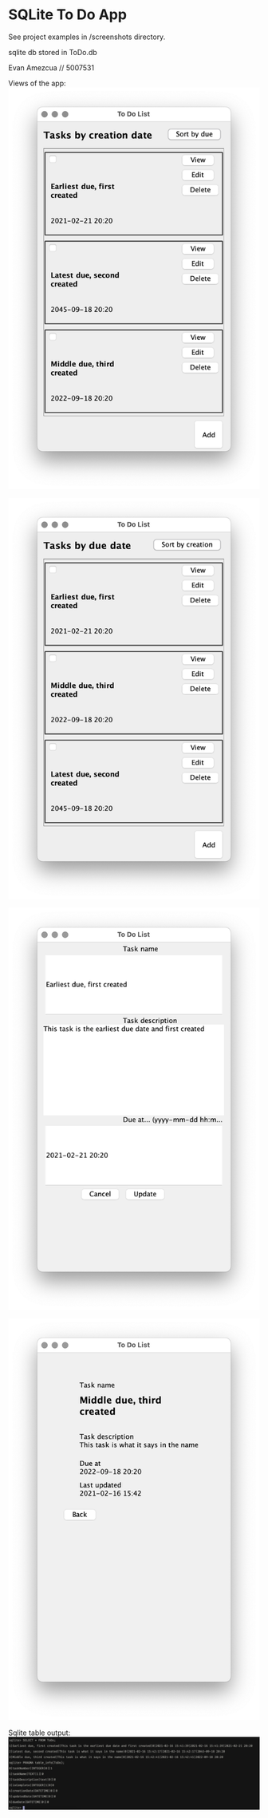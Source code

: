 # SQLite To Do App

See project examples in /screenshots directory.

sqlite db stored in ToDo.db

Evan Amezcua // 5007531

Views of the app:
![sorted by creation date](./screenshots/sorted_creation.png)

![sorted by due date](./screenshots/sorted_due.png)

![editing a task](./screenshots/edit_task.png)

![viewing a task](./screenshots/view_task.png)

Sqlite table output:
![sqlite output](./screenshots/sqlite_output.png)
